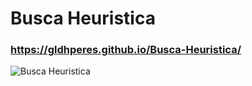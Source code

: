 # Busca Heuristica

### https://gldhperes.github.io/Busca-Heuristica/

![Busca Heuristica](https://github.com/gldhperes/Busca-Heuristica/assets/111309686/6a4003be-326a-487a-ab2b-391f340afe3e)
